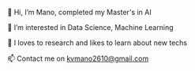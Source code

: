 👋 Hi, I’m Mano, completed my Master's in AI

👀 I’m interested in Data Science, Machine Learning

💞️ I loves to research and likes to learn about new techs

📫 Contact me on kvmano2610@gmail.com 



